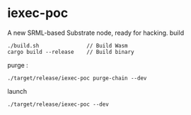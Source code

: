 # iexec-poc

A new SRML-based Substrate node, ready for hacking.
build 
```
./build.sh               // Build Wasm
cargo build --release    // Build binary
```
purge :
```
./target/release/iexec-poc purge-chain --dev
```
launch
```
./target/release/iexec-poc --dev
```
